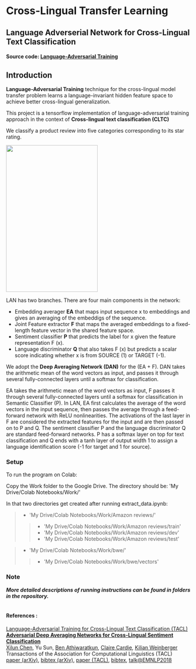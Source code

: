# Cross-Lingual Transfer Learning

## Language Adverserial Network for Cross-Lingual Text Classification

#### Source code: [Language-Adversarial Training](https://github.com/htanwar922/Language-Adversarial-Network "Source code on Github")

## Introduction

__Language-Adversarial Training__ technique for the cross-lingual model transfer problem learns a language-invariant hidden feature space to achieve better cross-lingual generalization.

This project is a tensorflow implementation of language-adversarial training approach in the context of __Cross-lingual text classification (CLTC)__

We classify a product review into five categories corresponding to its star rating. 

<a href="https://user-images.githubusercontent.com/33962145/86307612-cfde6000-bc34-11ea-9472-c43f4565df1a.png"><img src="https://user-images.githubusercontent.com/33962145/86307612-cfde6000-bc34-11ea-9472-c43f4565df1a.png" width="250" height="400"></a>


LAN has two branches. There are four main components in the network: 
- Embedding averager __EA__ that maps input sequence x to embeddings and gives an averaging of the embeddigs of the sequence.
- Joint Feature extractor __F__ that maps the averaged embeddings to a fixed-length feature vector in the shared feature space.
- Sentiment classifier __P__ that predicts the label for x given the feature representation F (x).
- Language discriminator __Q__ that also takes F (x) but predicts a scalar score indicating whether x is from SOURCE (1) or TARGET (-1).

We adopt the __Deep Averaging Network (DAN)__ for the (EA + F). DAN takes the arithmetic mean of the word vectors as input, and passes it through several fully-connected layers until a softmax for classification.

EA takes the arithmetic mean of the word vectors as input, F passes it through several fully-connected layers until a softmax for classification in Semantic Classifier (P). In LAN, EA first calculates the average of the word vectors in the input sequence, then passes the average through a feed-forward network with ReLU nonlinearities. The activations of the last layer in F are considered the extracted features for the input and are then passed on to P and Q. The sentiment classifier P and the language discriminator Q are standard feed-forward networks. P has a softmax layer on top for text classification and Q ends with a tanh layer of output width 1 to assign a language identification score (-1 for target and 1 for source).

### Setup
To run the program on Colab: 

Copy the Work folder to the Google Drive.
The directory should be: 'My Drive/Colab Notebooks/Work/'

In that two directories get created after running extract_data.ipynb:

> - 'My Drive/Colab Notebooks/Work/Amazon reviews/'
>> - 'My Drive/Colab Notebooks/Work/Amazon reviews/train'
>> - 'My Drive/Colab Notebooks/Work/Amazon reviews/dev'
>> - 'My Drive/Colab Notebooks/Work/Amazon reviews/test'

> - 'My Drive/Colab Notebooks/Work/bwe/'
>> - 'My Drive/Colab Notebooks/Work/bwe/vectors'

### Note
___More detailed descriptions of running instructions can be found in folders in the repository.___
<br></br>
#### References :
[Language-Adversarial Training for Cross-Lingual Text Classification (TACL)](https://github.com/ccsasuke/adan "Source Code on github")<br>
[**Adversarial Deep Averaging Networks for Cross-Lingual Sentiment Classification**](https://arxiv.org/abs/1606.01614)<br>
[Xilun Chen](http://www.cs.cornell.edu/~xlchen/),
Yu Sun,
[Ben Athiwaratkun](http://www.benathiwaratkun.com/),
[Claire Cardie](http://www.cs.cornell.edu/home/cardie/),
[Kilian Weinberger](http://kilian.cs.cornell.edu/)
<br>
Transactions of the Association for Computational Linguistics (TACL)
<br>
[paper (arXiv)](https://arxiv.org/abs/1606.01614),
[bibtex (arXiv)](http://www.cs.cornell.edu/~xlchen/resources/bibtex/adan.bib),
[paper (TACL)](https://www.mitpressjournals.org/doi/abs/10.1162/tacl_a_00039),
[bibtex](http://www.cs.cornell.edu/~xlchen/resources/bibtex/adan_tacl.bib),
[talk@EMNLP2018](https://vimeo.com/306129914)

